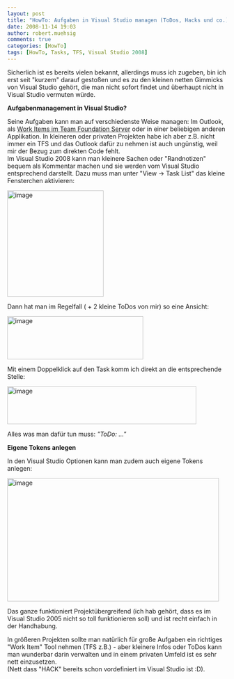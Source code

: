 ```yaml
---
layout: post
title: "HowTo: Aufgaben in Visual Studio managen (ToDos, Hacks und co.)"
date: 2008-11-14 19:03
author: robert.muehsig
comments: true
categories: [HowTo]
tags: [HowTo, Tasks, TFS, Visual Studio 2008]
---
```

<p>Sicherlich ist es bereits vielen bekannt, allerdings muss ich zugeben, bin ich erst seit &quot;kurzem&quot; darauf gesto&#223;en und es zu den kleinen netten Gimmicks von Visual Studio geh&#246;rt, die man nicht sofort findet und &#252;berhaupt nicht in Visual Studio vermuten w&#252;rde.</p>  <p><strong>Aufgabenmanagement in Visual Studio?</strong></p>  <p>Seine Aufgaben kann man auf verschiedenste Weise managen: Im Outlook, als <a href="http://code-inside.de/blog/2008/06/10/howtocode-readyou-todo-liste-managen/">Work Items im Team Foundation Server</a> oder in einer beliebigen anderen Applikation. In kleineren oder privaten Projekten habe ich aber z.B. nicht immer ein TFS und das Outlook daf&#252;r zu nehmen ist auch ung&#252;nstig, weil mir der Bezug zum direkten Code fehlt.     <br />Im Visual Studio 2008 kann man kleinere Sachen oder &quot;Randnotizen&quot; bequem als Kommentar machen und sie werden vom Visual Studio entsprechend darstellt. Dazu muss man unter &quot;View -&gt; Task List&quot; das kleine Fensterchen aktivieren:</p>  <p><a href="{{BASE_PATH}}/assets/wp-images/image561.png"><img style="border-top-width: 0px; border-left-width: 0px; border-bottom-width: 0px; border-right-width: 0px" height="244" alt="image" src="{{BASE_PATH}}/assets/wp-images/image-thumb539.png" width="221" border="0" /></a> </p>  <p>Dann hat man im Regelfall ( + 2 kleine ToDos von mir) so eine Ansicht:</p>  <p><a href="{{BASE_PATH}}/assets/wp-images/image562.png"><img style="border-top-width: 0px; border-left-width: 0px; border-bottom-width: 0px; border-right-width: 0px" height="99" alt="image" src="{{BASE_PATH}}/assets/wp-images/image-thumb540.png" width="312" border="0" /></a> </p>  <p>Mit einem Doppelklick auf den Task komm ich direkt an die entsprechende Stelle:</p>  <p><a href="{{BASE_PATH}}/assets/wp-images/image563.png"><img style="border-top-width: 0px; border-left-width: 0px; border-bottom-width: 0px; border-right-width: 0px" height="87" alt="image" src="{{BASE_PATH}}/assets/wp-images/image-thumb541.png" width="434" border="0" /></a> </p>  <p>Alles was man daf&#252;r tun muss: <em>&quot;ToDo: ...&quot;</em> </p>  <p><strong>Eigene Tokens anlegen</strong></p>  <p>In den Visual Studio Optionen kann man zudem auch eigene Tokens anlegen:</p>  <p><a href="{{BASE_PATH}}/assets/wp-images/image564.png"><img style="border-top-width: 0px; border-left-width: 0px; border-bottom-width: 0px; border-right-width: 0px" height="283" alt="image" src="{{BASE_PATH}}/assets/wp-images/image-thumb542.png" width="486" border="0" /></a> </p>  <p>Das ganze funktioniert Projekt&#252;bergreifend (ich hab geh&#246;rt, dass es im Visual Studio 2005 nicht so toll funktionieren soll) und ist recht einfach in der Handhabung.</p>  <p>In gr&#246;&#223;eren Projekten sollte man nat&#252;rlich f&#252;r gro&#223;e Aufgaben ein richtiges &quot;Work Item&quot; Tool nehmen (TFS z.B.) - aber kleinere Infos oder ToDos kann man wunderbar darin verwalten und in einem privaten Umfeld ist es sehr nett einzusetzen.    <br />(Nett dass &quot;HACK&quot; bereits schon vordefiniert im Visual Studio ist :D).</p>
